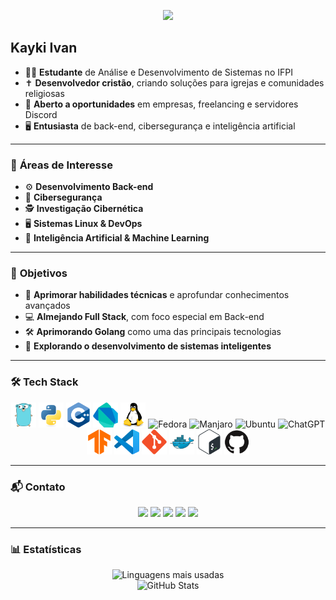 <p align="center">
  <img src="https://readme-typing-svg.herokuapp.com/?color=3EFEB7&size=35&center=true&vCenter=true&width=1000&lines=Hey+Guys!+🌙" />
</p>

## **Kayki Ivan**

- 👨‍🎓 **Estudante** de Análise e Desenvolvimento de Sistemas no IFPI  
- ✝️ **Desenvolvedor cristão**, criando soluções para igrejas e comunidades religiosas  
- 💼 **Aberto a oportunidades** em empresas, freelancing e servidores Discord  
- 🖥 **Entusiasta** de back-end, cibersegurança e inteligência artificial  

---

### 🌿 **Áreas de Interesse**
- ⚙ **Desenvolvimento Back-end**
- 🔐 **Cibersegurança**
- 🕵 **Investigação Cibernética**
- 🖥 **Sistemas Linux & DevOps**
- 🤖 **Inteligência Artificial & Machine Learning**

---

### 🚀 **Objetivos**
- 🔧 **Aprimorar habilidades técnicas** e aprofundar conhecimentos avançados  
- 💻 **Almejando Full Stack**, com foco especial em Back-end  
- 🛠 **Aprimorando Golang** como uma das principais tecnologias  
- 🧠 **Explorando o desenvolvimento de sistemas inteligentes**  

---

### 🛠 **Tech Stack**
<p align="center">
  <img src="https://raw.githubusercontent.com/devicons/devicon/master/icons/go/go-original.svg" alt="Go" width="40"/>
  <img src="https://raw.githubusercontent.com/devicons/devicon/master/icons/python/python-original.svg" alt="Python" width="40"/>
  <img src="https://raw.githubusercontent.com/devicons/devicon/master/icons/cplusplus/cplusplus-original.svg" alt="C++" width="40"/>
  <img src="https://raw.githubusercontent.com/devicons/devicon/master/icons/dart/dart-original.svg" alt="Dart" width="40"/>
  <img src="https://raw.githubusercontent.com/devicons/devicon/master/icons/linux/linux-original.svg" alt="Linux" width="40"/>
  <img src="https://upload.wikimedia.org/wikipedia/commons/3/3f/Fedora_logo.svg" alt="Fedora" width="50"/>
  <img src="https://upload.wikimedia.org/wikipedia/commons/3/3e/Manjaro-logo.svg" alt="Manjaro" width="50"/>
  <img src="https://upload.wikimedia.org/wikipedia/commons/9/9e/UbuntuCoF.svg" alt="Ubuntu" width="50"/>
  <img src="https://upload.wikimedia.org/wikipedia/commons/0/04/ChatGPT_logo.svg" alt="ChatGPT" width="50"/>
  <img src="https://raw.githubusercontent.com/devicons/devicon/master/icons/tensorflow/tensorflow-original.svg" alt="TensorFlow" width="40"/>
  <img src="https://raw.githubusercontent.com/devicons/devicon/master/icons/vscode/vscode-original.svg" alt="VSCode" width="40"/>
  <img src="https://raw.githubusercontent.com/devicons/devicon/master/icons/git/git-original.svg" alt="Git" width="40"/>
  <img src="https://raw.githubusercontent.com/devicons/devicon/master/icons/docker/docker-original.svg" alt="Docker" width="40"/>
  <img src="https://raw.githubusercontent.com/devicons/devicon/master/icons/bash/bash-original.svg" alt="Bash" width="40"/>
  <img src="https://raw.githubusercontent.com/devicons/devicon/master/icons/github/github-original.svg" alt="GitHub" width="40"/>
</p>

---

### 📬 **Contato**
<p align="center">
  <a href="https://www.instagram.com/sous4bit" target="_blank"><img src="https://img.shields.io/badge/Instagram-%233EFEB7?style=for-the-badge&logo=instagram&logoColor=black"></a>
  <a href="https://www.twitch.tv/sh1ft7172" target="_blank"><img src="https://img.shields.io/badge/Twitch-%233EFEB7?style=for-the-badge&logo=twitch&logoColor=black"></a>
  <a href="https://discord.gg/Geracao144k" target="_blank"><img src="https://img.shields.io/badge/Discord-%233EFEB7?style=for-the-badge&logo=discord&logoColor=black"></a> 
  <a href="mailto:ivankayki72@gmail.com"><img src="https://img.shields.io/badge/Gmail-%233EFEB7?style=for-the-badge&logo=gmail&logoColor=black"></a>
  <a href="https://www.linkedin.com/in/kayki-de-sousa-5a33292b3/" target="_blank"><img src="https://img.shields.io/badge/LinkedIn-%233EFEB7?style=for-the-badge&logo=linkedin&logoColor=black"></a>
</p>

---

### 📊 **Estatísticas**
<p align="center">
  <img src="https://github-readme-stats.vercel.app/api/top-langs/?username=sh1ftx&layout=compact&theme=tokyonight" alt="Linguagens mais usadas"/>
  <br>
  <img src="https://github-readme-stats.vercel.app/api?username=sh1ftx&show_icons=true&theme=tokyonight&count_private=true" alt="GitHub Stats"/>
</p>
